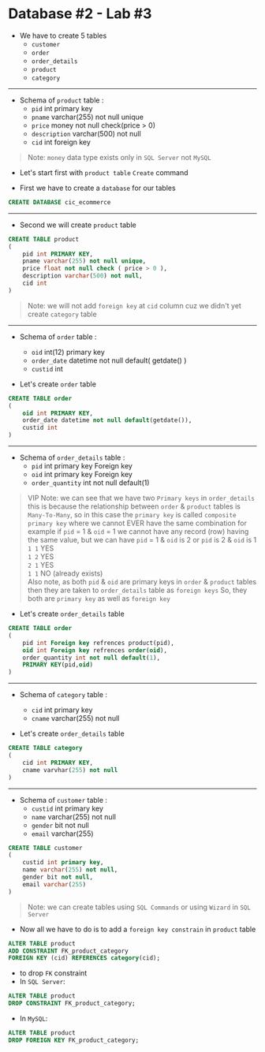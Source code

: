 # Database #2 - Lab #3

- We have to create 5 tables
    - `customer`
    - `order`
    - `order_details`
    - `product`
    - `category`

<hr>

- Schema of `product` table :
  - `pid` int primary key
  - `pname` varchar(255) not null unique
  - `price` money not null check(price > 0)
  - `description` varchar(500) not null
  - `cid` int foreign key

> Note: `money` data type exists only in `SQL Server` not `MySQL` 

- Let's start first with `product table` `Create` command


- First we have to create a `database` for our tables
````SQL
CREATE DATABASE cic_ecommerce
````
<hr>

- Second we will create `product` table
````SQL
CREATE TABLE product
(
    pid int PRIMARY KEY,
    pname varchar(255) not null unique,
    price float not null check ( price > 0 ),
    description varchar(500) not null,
    cid int 
)
````
> Note: we will not add `foreign key` at `cid` column cuz we didn't yet create `category` table

<hr>

- Schema of `order` table :
    - `oid` int(12) primary key
    - `order_date` datetime not null default( getdate() )
    - `custid` int


- Let's create `order` table
````SQL
CREATE TABLE order
(
    oid int PRIMARY KEY,
    order_date datetime not null default(getdate()),
    custid int
)
````
<hr>

- Schema of `order_details` table :
    - `pid` int primary key Foreign key
    - `oid` int primary key Foreign key
    - `order_quantity` int not null default(1)

> VIP Note: we can see that we have two `Primary keys` in `order_details`
this is because the relationship between `order` & `product` tables is
`Many-To-Many`, so in this case the `primary key` is called `composite primary key`
where we cannot EVER have the same combination for example if `pid` = 1 & `oid` = 1
we cannot have any record (row) having the same value, but we can have `pid` = 1 & `oid` is 2
or `pid` is 2 & `oid` is 1  <br>
`1 1` YES <br>
`1 2` YES <br>
`2 1` YES <br>
`1 1` NO (already exists) <br>
Also note, as both `pid` & `oid` are primary keys in `order` & `product` tables then
they are taken to `order_details` table as `foreign keys`
So, they both are `primary key` as well as `foreign key`

- Let's create `order_details` table
````SQL
CREATE TABLE order
(
    pid int Foreign key refrences product(pid),
    oid int Foreign key refrences order(oid),
    order_quantity int not null default(1),
    PRIMARY KEY(pid,oid)
)
````
<hr>

- Schema of `category` table :
    - `cid` int primary key 
    - `cname` varchar(255) not null

- Let's create `order_details` table
````SQL
CREATE TABLE category
(
    cid int PRIMARY KEY,
    cname varvhar(255) not null
)
````
<hr>

- Schema of `customer` table :
    - `custid` int primary key
    - `name` varchar(255) not null
    - `gender` bit not null
    - `email` varchar(255)

````SQL
CREATE TABLE customer
(
    custid int primary key,
    name varchar(255) not null,
    gender bit not null,
    email varchar(255)
)
````

> Note: we can create tables using `SQL Commands` or using `Wizard` in `SQL Server`

- Now all we have to do is to add a `foreign key constrain` in `product` table

````SQL
ALTER TABLE product
ADD CONSTRAINT FK_product_category
FOREIGN KEY (cid) REFERENCES category(cid);
````

- to drop `FK` constraint
- In `SQL Server`:
````SQL
ALTER TABLE product
DROP CONSTRAINT FK_product_category;
````

-  In `MySQL`:
````SQL
ALTER TABLE product
DROP FOREIGN KEY FK_product_category;
````

